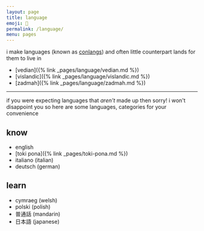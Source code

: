 ```yaml
---
layout: page
title: language
emoji: 🦜
permalink: /language/
menu: pages
---
```

i make languages (known as [conlangs](https://en.wikipedia.org/wiki/Constructed_language)) and often little counterpart lands for them to live in

* [vedian]({% link _pages/language/vedian.md %})
* [vislandic]({% link _pages/language/vislandic.md %})
* [zadmah]({% link _pages/language/zadmah.md %})

---

if you were expecting languages that _aren't_ made up then sorry! i won't disappoint you so here are some languages, categories for your convenience

## know
* english
* [toki pona]({% link _pages/toki-pona.md %})
* italiano (italian)
* deutsch (german)

## learn
* cymraeg (welsh)
* polski (polish)
* 普通話 (mandarin)
* 日本語 (japanese)